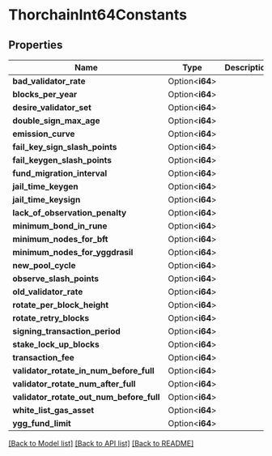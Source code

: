 # ThorchainInt64Constants

## Properties

Name | Type | Description | Notes
------------ | ------------- | ------------- | -------------
**bad_validator_rate** | Option<**i64**> |  | [optional]
**blocks_per_year** | Option<**i64**> |  | [optional]
**desire_validator_set** | Option<**i64**> |  | [optional]
**double_sign_max_age** | Option<**i64**> |  | [optional]
**emission_curve** | Option<**i64**> |  | [optional]
**fail_key_sign_slash_points** | Option<**i64**> |  | [optional]
**fail_keygen_slash_points** | Option<**i64**> |  | [optional]
**fund_migration_interval** | Option<**i64**> |  | [optional]
**jail_time_keygen** | Option<**i64**> |  | [optional]
**jail_time_keysign** | Option<**i64**> |  | [optional]
**lack_of_observation_penalty** | Option<**i64**> |  | [optional]
**minimum_bond_in_rune** | Option<**i64**> |  | [optional]
**minimum_nodes_for_bft** | Option<**i64**> |  | [optional]
**minimum_nodes_for_yggdrasil** | Option<**i64**> |  | [optional]
**new_pool_cycle** | Option<**i64**> |  | [optional]
**observe_slash_points** | Option<**i64**> |  | [optional]
**old_validator_rate** | Option<**i64**> |  | [optional]
**rotate_per_block_height** | Option<**i64**> |  | [optional]
**rotate_retry_blocks** | Option<**i64**> |  | [optional]
**signing_transaction_period** | Option<**i64**> |  | [optional]
**stake_lock_up_blocks** | Option<**i64**> |  | [optional]
**transaction_fee** | Option<**i64**> |  | [optional]
**validator_rotate_in_num_before_full** | Option<**i64**> |  | [optional]
**validator_rotate_num_after_full** | Option<**i64**> |  | [optional]
**validator_rotate_out_num_before_full** | Option<**i64**> |  | [optional]
**white_list_gas_asset** | Option<**i64**> |  | [optional]
**ygg_fund_limit** | Option<**i64**> |  | [optional]

[[Back to Model list]](../README.md#documentation-for-models) [[Back to API list]](../README.md#documentation-for-api-endpoints) [[Back to README]](../README.md)


